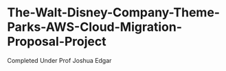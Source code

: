 # The-Walt-Disney-Company-Theme-Parks-AWS-Cloud-Migration-Proposal-Project
Completed Under Prof Joshua Edgar
